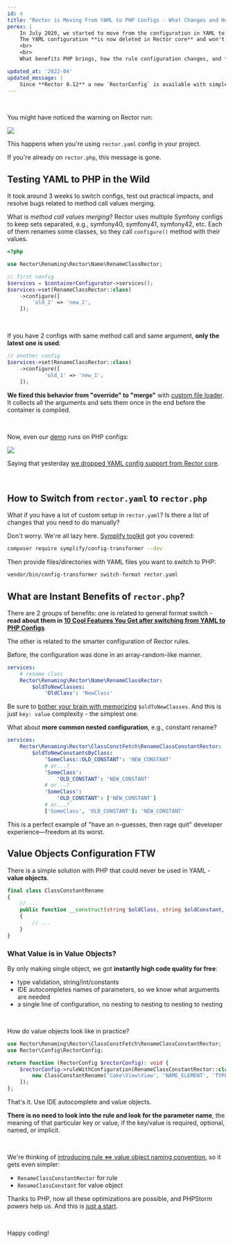 ```yaml
---
id: 4
title: "Rector is Moving From YAML to PHP Configs - What Changes and How to Get Ready?"
perex: |
    In July 2020, we started to move from the configuration in YAML to one defined in PHP.
    The YAML configuration **is now deleted in Rector core** and won't be supported next 0.8 release.
    <br>
    <br>
    What benefits PHP brings, how the rule configuration changes, and **how to prepare yourself**?

updated_at: '2022-04'
updated_message: |
    Since **Rector 0.12** a new `RectorConfig` is available with simpler and easier to use config methods.
---
```


<br>

You might have noticed the warning on Rector run:

<img src="/assets/images/blog/2020/moving_yaml_to_php_warning.png" class="img-thumbnail mt-3 mb-3">

This happens when you're using `rector.yaml` config in your project.

If you're already on `rector.php`, this message is gone.

## Testing YAML to PHP in the Wild

It took around 3 weeks to switch configs, test out practical impacts, and resolve bugs related to method call values merging.

What is *method call values merging*? Rector uses multiple Symfony configs to keep sets separated, e.g., symfony40, symfony41, symfony42, etc. Each of them renames some classes, so they call `configure()` method with their values.

```php
<?php

use Rector\Renaming\Rector\Name\RenameClassRector;

// first config
$services = $containerConfigurator->services();
$services->set(RenameClassRector::class)
    ->configure([
        'old_2' => 'new_2',
    ]);
```

<br>

If you have 2 configs with same method call and same argument, **only the latest one is used**:

```php
// another config
$services->set(RenameClassRector::class)
    ->configure([
            'old_1' => 'new_1',
    ]);
```

**We fixed this behavior from "override" to "merge"** with [custom file loader](https://github.com/rectorphp/rector/pull/4081/files#diff-1f79bb7ffdca1f08c0a6ac35bbb2d928). It collects all the arguments and sets them once in the end before the container is compiled.

<br>

Now, even our [demo](/demo) runs on PHP configs:

<img src="/assets/images/blog/2020/moving_yaml_to_php_demo.png" class="img-thumbnail mt-3 mb-3">

Saying that yesterday [we dropped YAML config support from Rector core](https://github.com/rectorphp/rector/pull/4081).

<br>

## How to Switch from `rector.yaml` to `rector.php`

What if you have a lot of custom setup in `rector.yaml`? Is there a list of changes that you need to do manually?

Don't worry. We're all lazy here. [Symplify toolkit](https://tomasvotruba.com/blog/2020/07/27/how-to-switch-from-yaml-xml-configs-to-php-today-with-migrify/) got you covered:

```bash
composer require symplify/config-transformer --dev
```

Then provide files/directories with YAML files you want to switch to PHP:

```bash
vendor/bin/config-transformer switch-format rector.yaml
```

## What are Instant Benefits of `rector.php`?

There are 2 groups of benefits: one is related to general format switch - **read about them in [10 Cool Features You Get after switching from YAML to PHP Configs](https://tomasvotruba.com/blog/2020/07/16/10-cool-features-you-get-after-switching-from-yaml-to-php-configs/)**.

The other is related to the smarter configuration of Rector rules.

Before, the configuration was done in an array-random-like manner.

```yaml
services:
    # rename class
    Rector\Renaming\Rector\Name\RenameClassRector:
        $oldToNewClasses:
            'OldClass': 'NewClass'
```

Be sure to [bother your brain with memorizing](https://tomasvotruba.com/blog/2018/08/27/why-and-how-to-avoid-the-memory-lock/) `$oldToNewClasses`. And this is just `key: value` complexity - the simplest one.

What about **more common nested configuration**, e.g., constant rename?

```yaml
services:
    Rector\Renaming\Rector\ClassConstFetch\RenameClassConstantRector:
        $oldToNewConstantsByClass:
            'SomeClass::OLD_CONSTANT': 'NEW_CONSTANT'
            # or...?
            'SomeClass':
                'OLD_CONSTANT': 'NEW_CONSTANT'
            # or...?
            'SomeClass':
                'OLD_CONSTANT': ['NEW_CONSTANT']
            # or...?
            ['SomeClass', 'OLD_CONSTANT']: 'NEW_CONSTANT'
```

This is a perfect example of "have an n-guesses, then rage quit" developer experience—freedom at its worst.

## Value Objects Configuration FTW

There is a simple solution with PHP that could never be used in YAML - **value objects**.

```php
final class ClassConstantRename
{
    // ...
    public function __construct(string $oldClass, string $oldConstant, string $newConstant)
    {
        // ...
    }
}
```

### What Value is in Value Objects?

By only making single object, we got **instantly high code quality for free**:

- type validation, string/int/constants
- IDE autocompletes names of parameters, so we know what arguments are needed
- a single line of configuration, no nesting to nesting to nesting to nesting

<br>

How do value objects look like in practice?

```php
use Rector\Renaming\Rector\ClassConstFetch\RenameClassConstantRector;
use Rector\Config\RectorConfig;

return function (RectorConfig $rectorConfig): void {
    $rectorConfig->ruleWithConfiguration(RenameClassConstantRector::class, [
        new ClassConstantRename('Cake\View\View', 'NAME_ELEMENT', 'TYPE_ELEMENT')
    ]);
};
```

That's it. Use IDE autocomplete and value objects.

**There is no need to look into the rule and look for the parameter name**, the meaning of that particular key or value, if the key/value is required, optional, named, or implicit.

<br>

We're thinking of [introducing rule <=> value object naming convention](https://github.com/rectorphp/rector/issues/4086), so it gets even simpler:

- `RenameClassConstantRector` for rule
- `RenameClassConstant` for value object

Thanks to PHP, now all these optimizations are possible, and PHPStorm powers help us. And this is [just a start](https://twitter.com/VotrubaT/status/1297974889148813322).

<br>

Happy coding!
